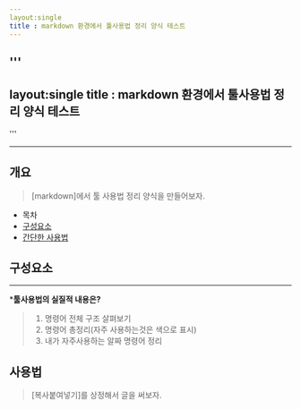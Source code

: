 ```yaml
---
layout:single
title : markdown 환경에서 툴사용법 정리 양식 테스트
---
```

'''
---
layout:single
title : markdown 환경에서 툴사용법 정리 양식 테스트
---
'''

---
## 개요
>[markdown]에서 툴 사용법 정리 양식을 만들어보자.
- 목차
 - [구성요소](#구성요소)
 - [간단한 사용법](#사용법)

## 구성요소
---
*__툴사용법의 실질적 내용은?__
> 1. 명령어 전체 구조 살펴보기
> 2. 명령어 총정리(자주 사용하는것은 색으로 표시)
> 3. 내가 자주사용하는 알짜 명령어 정리

## 사용법
>[복사붙여넣기]를 상정해서 글을 써보자.

